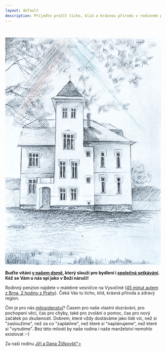 ```yaml
---
layout: default
description: Přijeďte prožít ticho, klid a krásnou přírodu v rodinném penzionu v malebné vesničce na Vysočině.
---
```


&nbsp;

<img src="images/kresba.png" alt="Kresba domu s paprsky milosrdenství" title="Autor: Jana Hejlová, http://janahejlova.info/" class="illustration illustration--left">

**Buďte vítáni [v našem domě](/o-dome), který slouží pro bydlení i&nbsp;[společná setkávání](/ubytovani-a-akce). Kéž se Vám u&nbsp;nás spí jako v&nbsp;Boží náruči!**

Rodinný penzion najdete v malebné vesničce na Vysočině ([45&nbsp;minut autem z&nbsp;Brna, 2&nbsp;hodiny z&nbsp;Prahy](/kontakt#cesta-z-brna)). Čeká Vás tu ticho, klid, krásná příroda a&nbsp;zdravý region.

Čím je pro nás [milosrdenství](/o-milosrdenstvi)? Časem pro naše vlastní dozrávání, pro pochopení věcí, čas pro chyby, také pro zvolání o pomoc, čas pro nový začátek po zkušenosti. Dobrem, které vždy dostáváme jako lidé víc, než si "zasloužíme", než za co "zaplatíme", než které si "naplánujeme", než které si "vynutíme". Bez této milosti by naše rodina i naše manželství nemohlo existovat :-) 

<p class="content-attention">
	Za naši rodinu <a href="/domaci-a-lektori">Jiří a Dana Žižkovští"></a>
</p>
